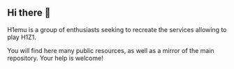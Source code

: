 ## Hi there 👋

H1emu is a group of enthusiasts seeking to recreate the services allowing to play H1Z1.

You will find here many public resources, as well as a mirror of the main repository. Your help is welcome!
